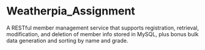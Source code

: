 # Weatherpia_Assignment
A RESTful member management service that supports registration, retrieval, modification, and deletion of member info stored in MySQL, plus bonus bulk data generation and sorting by name and grade.
